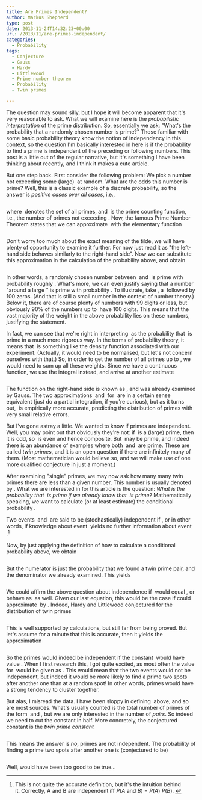 ```yaml
---
title: Are Primes Independent?
author: Markus Shepherd
type: post
date: 2013-11-24T14:32:23+00:00
url: /2013/11/are-primes-independent/
categories:
  - Probability
tags:
  - Conjecture
  - Gauss
  - Hardy
  - Littlewood
  - Prime number theorem
  - Probability
  - Twin primes

---
```

The question may sound silly, but I hope it will become apparent that it's very reasonable to ask. What we will examine here is the _probabilistic interpretation_ of the prime distribution. So, essentially we ask: "What's the probability that a randomly chosen number is prime?" Those familiar with some basic probability theory know the notion of independency in this context, so the question I'm basically interested in here is if the probability to find a prime is independent of the preceding or following numbers. This post is a little out of the regular narrative, but it's something I have been thinking about recently, and I think it makes a cute article.

But one step back. First consider the following problem: We pick a number <span class='MathJax_Preview'><img src='http://localhost:8885/riemannhypothesis.info/wp-content/plugins/latex/cache/tex_02129bb861061d1a052c592e2dc6b383.gif' style='vertical-align: middle; border: none; padding-bottom:1px;' class='tex' alt="" /></span> not exceeding some (large) <span class='MathJax_Preview'><img src='http://localhost:8885/riemannhypothesis.info/wp-content/plugins/latex/cache/tex_7b8b965ad4bca0e41ab51de7b31363a1.gif' style='vertical-align: middle; border: none; padding-bottom:2px;' class='tex' alt="" /></span> at random. What are the odds this number is prime? Well, this is a classic example of a discrete probability, so the answer is _positive cases over all cases_, i.e.,

<p style='text-align:center;'>
  <span class='MathJax_Preview'><img src='http://localhost:8885/riemannhypothesis.info/wp-content/plugins/latex/cache/tex_c7d1d2f1e697a34aac37aa39fa7fd198.gif' style='vertical-align: middle; border: none;' class='tex' alt="" /></span>
</p>

where <span class='MathJax_Preview'><img src='http://localhost:8885/riemannhypothesis.info/wp-content/plugins/latex/cache/tex_a5eeed6164a1f2266935b6cc6859ae99.gif' style='vertical-align: middle; border: none; padding-bottom:1px;' class='tex' alt="" /></span> denotes the set of all primes, and <span class='MathJax_Preview'><img src='http://localhost:8885/riemannhypothesis.info/wp-content/plugins/latex/cache/tex_bb11019dbf0bb779bd6788eb81561b14.gif' style='vertical-align: middle; border: none; ' class='tex' alt="" /></span> is the prime counting function, i.e., the number of primes not exceeding <span class='MathJax_Preview'><img src='http://localhost:8885/riemannhypothesis.info/wp-content/plugins/latex/cache/tex_7b8b965ad4bca0e41ab51de7b31363a1.gif' style='vertical-align: middle; border: none; padding-bottom:2px;' class='tex' alt="" /></span>. Now, the famous Prime Number Theorem states that we can approximate <span class='MathJax_Preview'><img src='http://localhost:8885/riemannhypothesis.info/wp-content/plugins/latex/cache/tex_bb11019dbf0bb779bd6788eb81561b14.gif' style='vertical-align: middle; border: none; ' class='tex' alt="" /></span> with the elementary function

<p style='text-align:center;'>
  <span class='MathJax_Preview'><img src='http://localhost:8885/riemannhypothesis.info/wp-content/plugins/latex/cache/tex_020021dcad9f3c51fbadd5377a2e94b0.gif' style='vertical-align: middle; border: none;' class='tex' alt="" /></span>
</p>

Don't worry too much about the exact meaning of the tilde, we will have plenty of opportunity to examine it further. For now just read it as "the left-hand side behaves similarly to the right-hand side". Now we can substitute this approximation in the calculation of the probability above, and obtain

<p style='text-align:center;'>
  <span class='MathJax_Preview'><img src='http://localhost:8885/riemannhypothesis.info/wp-content/plugins/latex/cache/tex_4a6e67669fb012bc2d3949502bbac728.gif' style='vertical-align: middle; border: none;' class='tex' alt="" /></span>
</p>

<!--more-->

In other words, a randomly chosen number between <span class='MathJax_Preview'><img src='http://localhost:8885/riemannhypothesis.info/wp-content/plugins/latex/cache/tex_c4ca4238a0b923820dcc509a6f75849b.gif' style='vertical-align: middle; border: none; padding-bottom:1px;' class='tex' alt="" /></span> and <span class='MathJax_Preview'><img src='http://localhost:8885/riemannhypothesis.info/wp-content/plugins/latex/cache/tex_7b8b965ad4bca0e41ab51de7b31363a1.gif' style='vertical-align: middle; border: none; padding-bottom:2px;' class='tex' alt="" /></span> is prime with probability roughly <span class='MathJax_Preview'><img src='http://localhost:8885/riemannhypothesis.info/wp-content/plugins/latex/cache/tex_2c385c2252345ba9b69d014c2d5325d0.gif' style='vertical-align: middle; border: none; ' class='tex' alt="" /></span>. What's more, we can even justify saying that a number "around a large <span class='MathJax_Preview'><img src='http://localhost:8885/riemannhypothesis.info/wp-content/plugins/latex/cache/tex_7b8b965ad4bca0e41ab51de7b31363a1.gif' style='vertical-align: middle; border: none; padding-bottom:2px;' class='tex' alt="" /></span>" is prime with probability <span class='MathJax_Preview'><img src='http://localhost:8885/riemannhypothesis.info/wp-content/plugins/latex/cache/tex_2c385c2252345ba9b69d014c2d5325d0.gif' style='vertical-align: middle; border: none; ' class='tex' alt="" /></span>. To illustrate, take <span class='MathJax_Preview'><img src='http://localhost:8885/riemannhypothesis.info/wp-content/plugins/latex/cache/tex_4a6896af550d30a20997775d46dc499d.gif' style='vertical-align: middle; border: none; ' class='tex' alt="" /></span>, a <span class='MathJax_Preview'><img src='http://localhost:8885/riemannhypothesis.info/wp-content/plugins/latex/cache/tex_c4ca4238a0b923820dcc509a6f75849b.gif' style='vertical-align: middle; border: none; padding-bottom:1px;' class='tex' alt="" /></span> followed by 100 zeros. (And that is still a small number in the context of number theory.) Below it, there are of course plenty of numbers with 99 digits or less, but obviously 90% of the numbers up to <span class='MathJax_Preview'><img src='http://localhost:8885/riemannhypothesis.info/wp-content/plugins/latex/cache/tex_4a6896af550d30a20997775d46dc499d.gif' style='vertical-align: middle; border: none; ' class='tex' alt="" /></span> have 100 digits. This means that the vast majority of the weight in the above probability lies on these numbers, justifying the statement.

In fact, we can see that we're right in interpreting <span class='MathJax_Preview'><img src='http://localhost:8885/riemannhypothesis.info/wp-content/plugins/latex/cache/tex_2c385c2252345ba9b69d014c2d5325d0.gif' style='vertical-align: middle; border: none; ' class='tex' alt="" /></span> as the probability that <span class='MathJax_Preview'><img src='http://localhost:8885/riemannhypothesis.info/wp-content/plugins/latex/cache/tex_7b8b965ad4bca0e41ab51de7b31363a1.gif' style='vertical-align: middle; border: none; padding-bottom:2px;' class='tex' alt="" /></span> is prime in a much more rigorous way. In the terms of probability theory, it means that <span class='MathJax_Preview'><img src='http://localhost:8885/riemannhypothesis.info/wp-content/plugins/latex/cache/tex_2c385c2252345ba9b69d014c2d5325d0.gif' style='vertical-align: middle; border: none; ' class='tex' alt="" /></span> is something like the density function associated with our experiment. (Actually, it would need to be normalised, but let's not concern ourselves with that.) So, in order to get the number of all primes up to <span class='MathJax_Preview'><img src='http://localhost:8885/riemannhypothesis.info/wp-content/plugins/latex/cache/tex_7b8b965ad4bca0e41ab51de7b31363a1.gif' style='vertical-align: middle; border: none; padding-bottom:2px;' class='tex' alt="" /></span>, we would need to sum up all these weights. Since we have a continuous function, we use the integral instead, and arrive at another estimate

<p style='text-align:center;'>
  <span class='MathJax_Preview'><img src='http://localhost:8885/riemannhypothesis.info/wp-content/plugins/latex/cache/tex_2e87291508045afc4a9764348c210b64.gif' style='vertical-align: middle; border: none;' class='tex' alt="" /></span>
</p>

The function on the right-hand side is known as <span class='MathJax_Preview'><img src='http://localhost:8885/riemannhypothesis.info/wp-content/plugins/latex/cache/tex_e5490732179344fb25576e21a3a0839e.gif' style='vertical-align: middle; border: none; ' class='tex' alt="" /></span>, and was already examined by Gauss. The two approximations <span class='MathJax_Preview'><img src='http://localhost:8885/riemannhypothesis.info/wp-content/plugins/latex/cache/tex_38b3cce9e6689c72f6606c2ce0f3c879.gif' style='vertical-align: middle; border: none; ' class='tex' alt="" /></span> and <span class='MathJax_Preview'><img src='http://localhost:8885/riemannhypothesis.info/wp-content/plugins/latex/cache/tex_e5490732179344fb25576e21a3a0839e.gif' style='vertical-align: middle; border: none; ' class='tex' alt="" /></span> for <span class='MathJax_Preview'><img src='http://localhost:8885/riemannhypothesis.info/wp-content/plugins/latex/cache/tex_bb11019dbf0bb779bd6788eb81561b14.gif' style='vertical-align: middle; border: none; ' class='tex' alt="" /></span> are in a certain sense equivalent (just do a partial integration, if you're curious), but as it turns out, <span class='MathJax_Preview'><img src='http://localhost:8885/riemannhypothesis.info/wp-content/plugins/latex/cache/tex_e5490732179344fb25576e21a3a0839e.gif' style='vertical-align: middle; border: none; ' class='tex' alt="" /></span> is empirically more accurate, predicting the distribution of primes with very small relative errors.

But I've gone astray a little. We wanted to know if primes are independent. Well, you may point out that obviously they're not: if <span class='MathJax_Preview'><img src='http://localhost:8885/riemannhypothesis.info/wp-content/plugins/latex/cache/tex_02129bb861061d1a052c592e2dc6b383.gif' style='vertical-align: middle; border: none; padding-bottom:1px;' class='tex' alt="" /></span> is a (large) prime, then it is odd, so <span class='MathJax_Preview'><img src='http://localhost:8885/riemannhypothesis.info/wp-content/plugins/latex/cache/tex_dccb0e31b7d4f2e1bb1c67ded1f35478.gif' style='vertical-align: middle; border: none; ' class='tex' alt="" /></span> is even and hence composite. But <span class='MathJax_Preview'><img src='http://localhost:8885/riemannhypothesis.info/wp-content/plugins/latex/cache/tex_35de5b6d6fe0b7a0800acf26dc00d638.gif' style='vertical-align: middle; border: none; ' class='tex' alt="" /></span> may be prime, and indeed there is an abundance of examples where both <span class='MathJax_Preview'><img src='http://localhost:8885/riemannhypothesis.info/wp-content/plugins/latex/cache/tex_02129bb861061d1a052c592e2dc6b383.gif' style='vertical-align: middle; border: none; padding-bottom:1px;' class='tex' alt="" /></span> and <span class='MathJax_Preview'><img src='http://localhost:8885/riemannhypothesis.info/wp-content/plugins/latex/cache/tex_35de5b6d6fe0b7a0800acf26dc00d638.gif' style='vertical-align: middle; border: none; ' class='tex' alt="" /></span> are prime. These are called _twin primes_, and it is an open question if there are infinitely many of them. (Most mathematician would believe so, and we will make use of one more qualified conjecture in just a moment.)

After examining "single" primes, we may now ask how many many twin primes there are less than a given number. This number is usually denoted by <span class='MathJax_Preview'><img src='http://localhost:8885/riemannhypothesis.info/wp-content/plugins/latex/cache/tex_6dca61b7c69370345dd9d4f2be4bfca9.gif' style='vertical-align: middle; border: none; ' class='tex' alt="" /></span>. What we are interested in for this article is the question: _What is the probability that <span class='MathJax_Preview'><img src='http://localhost:8885/riemannhypothesis.info/wp-content/plugins/latex/cache/tex_35de5b6d6fe0b7a0800acf26dc00d638.gif' style='vertical-align: middle; border: none; ' class='tex' alt="" /></span> is prime if we already know that <span class='MathJax_Preview'><img src='http://localhost:8885/riemannhypothesis.info/wp-content/plugins/latex/cache/tex_02129bb861061d1a052c592e2dc6b383.gif' style='vertical-align: middle; border: none; padding-bottom:1px;' class='tex' alt="" /></span> is prime?_ Mathematically speaking, we want to calculate (or at least estimate) the conditional probability <span class='MathJax_Preview'><img src='http://localhost:8885/riemannhypothesis.info/wp-content/plugins/latex/cache/tex_6c165baf28d7277590e34efca72b0b2c.gif' style='vertical-align: middle; border: none; ' class='tex' alt="" /></span>.

Two events <span class='MathJax_Preview'><img src='http://localhost:8885/riemannhypothesis.info/wp-content/plugins/latex/cache/tex_7fc56270e7a70fa81a5935b72eacbe29.gif' style='vertical-align: middle; border: none; ' class='tex' alt="" /></span> and <span class='MathJax_Preview'><img src='http://localhost:8885/riemannhypothesis.info/wp-content/plugins/latex/cache/tex_9d5ed678fe57bcca610140957afab571.gif' style='vertical-align: middle; border: none; padding-bottom:1px;' class='tex' alt="" /></span> are said to be (stochastically) independent if <span class='MathJax_Preview'><img src='http://localhost:8885/riemannhypothesis.info/wp-content/plugins/latex/cache/tex_298684ebcc2fb6b022d40421271abeb6.gif' style='vertical-align: middle; border: none; ' class='tex' alt="" /></span>, or in other words, if knowledge about event <span class='MathJax_Preview'><img src='http://localhost:8885/riemannhypothesis.info/wp-content/plugins/latex/cache/tex_9d5ed678fe57bcca610140957afab571.gif' style='vertical-align: middle; border: none; padding-bottom:1px;' class='tex' alt="" /></span> yields no further information about event <span class='MathJax_Preview'><img src='http://localhost:8885/riemannhypothesis.info/wp-content/plugins/latex/cache/tex_7fc56270e7a70fa81a5935b72eacbe29.gif' style='vertical-align: middle; border: none; ' class='tex' alt="" /></span>.<sup id="rf1-129"><a href="#fn1-129" title="This is not quite the accurate definition, but it&#039;s the intuition behind it.&nbsp;Correctly, A and B are independent iff&nbsp;P(A and B) = P(A) P(B)." rel="footnote">1</a></sup>

Now, by just applying the definition of how to calculate a conditional probability above, we obtain

<p style='text-align:center;'>
  <span class='MathJax_Preview'><img src='http://localhost:8885/riemannhypothesis.info/wp-content/plugins/latex/cache/tex_8a9ce81ecda70555c3cd7a7258651ed0.gif' style='vertical-align: middle; border: none;' class='tex' alt="" /></span>
</p>

But the numerator is just the probability that we found a twin prime pair, and the denominator we already examined. This yields

<p style='text-align:center;'>
  <span class='MathJax_Preview'><img src='http://localhost:8885/riemannhypothesis.info/wp-content/plugins/latex/cache/tex_b9a0922eb7ab749065fd678112490722.gif' style='vertical-align: middle; border: none;' class='tex' alt="" /></span>
</p>

We could affirm the above question about independence if <span class='MathJax_Preview'><img src='http://localhost:8885/riemannhypothesis.info/wp-content/plugins/latex/cache/tex_6c165baf28d7277590e34efca72b0b2c.gif' style='vertical-align: middle; border: none; ' class='tex' alt="" /></span> would equal <span class='MathJax_Preview'><img src='http://localhost:8885/riemannhypothesis.info/wp-content/plugins/latex/cache/tex_f2b979c638d5997b314294e3d69325d4.gif' style='vertical-align: middle; border: none; ' class='tex' alt="" /></span>, or behave as <span class='MathJax_Preview'><img src='http://localhost:8885/riemannhypothesis.info/wp-content/plugins/latex/cache/tex_2c385c2252345ba9b69d014c2d5325d0.gif' style='vertical-align: middle; border: none; ' class='tex' alt="" /></span> as well. Given our last equation, this would be the case if could approximate <span class='MathJax_Preview'><img src='http://localhost:8885/riemannhypothesis.info/wp-content/plugins/latex/cache/tex_6dca61b7c69370345dd9d4f2be4bfca9.gif' style='vertical-align: middle; border: none; ' class='tex' alt="" /></span> by <span class='MathJax_Preview'><img src='http://localhost:8885/riemannhypothesis.info/wp-content/plugins/latex/cache/tex_ca7fb10576185a406b95788158953c79.gif' style='vertical-align: middle; border: none; ' class='tex' alt="" /></span>. Indeed, Hardy and Littlewood conjectured for the distribution of twin primes

<p style='text-align:center;'>
  <span class='MathJax_Preview'><img src='http://localhost:8885/riemannhypothesis.info/wp-content/plugins/latex/cache/tex_4959854ec845efc8a7e3420d8be1d232.gif' style='vertical-align: middle; border: none;' class='tex' alt="" /></span>
</p>

This is well supported by calculations, but still far from being proved. But let's assume for a minute that this is accurate, then it yields the approximation

<p style='text-align:center;'>
  <span class='MathJax_Preview'><img src='http://localhost:8885/riemannhypothesis.info/wp-content/plugins/latex/cache/tex_a4a5d32f4862d98379aa8f813fbbb825.gif' style='vertical-align: middle; border: none;' class='tex' alt="" /></span>
</p>

So the primes would indeed be independent if the constant <span class='MathJax_Preview'><img src='http://localhost:8885/riemannhypothesis.info/wp-content/plugins/latex/cache/tex_0d61f8370cad1d412f80b84d143e1257.gif' style='vertical-align: middle; border: none; ' class='tex' alt="" /></span> would have value <span class='MathJax_Preview'><img src='http://localhost:8885/riemannhypothesis.info/wp-content/plugins/latex/cache/tex_c4ca4238a0b923820dcc509a6f75849b.gif' style='vertical-align: middle; border: none; padding-bottom:1px;' class='tex' alt="" /></span>. When I first research this, I got quite excited, as most often the value for <span class='MathJax_Preview'><img src='http://localhost:8885/riemannhypothesis.info/wp-content/plugins/latex/cache/tex_0d61f8370cad1d412f80b84d143e1257.gif' style='vertical-align: middle; border: none; ' class='tex' alt="" /></span> would be given as <span class='MathJax_Preview'><img src='http://localhost:8885/riemannhypothesis.info/wp-content/plugins/latex/cache/tex_be1d2c2151bb1ebf7bfeed1dae8887ef.gif' style='vertical-align: middle; border: none; padding-bottom:1px;' class='tex' alt="" /></span>. This would mean that the two events would not be independent, but indeed it would be _more_ likely to find a prime two spots after another one than at a random spot! In other words, primes would have a strong tendency to cluster together.

But alas, I misread the data. I have been sloppy in defining <span class='MathJax_Preview'><img src='http://localhost:8885/riemannhypothesis.info/wp-content/plugins/latex/cache/tex_6dca61b7c69370345dd9d4f2be4bfca9.gif' style='vertical-align: middle; border: none; ' class='tex' alt="" /></span> above, and so are most sources. What's usually counted is the total number of primes of the form <span class='MathJax_Preview'><img src='http://localhost:8885/riemannhypothesis.info/wp-content/plugins/latex/cache/tex_7b8b965ad4bca0e41ab51de7b31363a1.gif' style='vertical-align: middle; border: none; padding-bottom:2px;' class='tex' alt="" /></span> and <span class='MathJax_Preview'><img src='http://localhost:8885/riemannhypothesis.info/wp-content/plugins/latex/cache/tex_9c79b95bd5c976488be3eb116502d690.gif' style='vertical-align: middle; border: none; ' class='tex' alt="" /></span>, but we are only interested in the number of _pairs_. So indeed we need to cut the constant in half. More concretely, the conjectured constant is the _twin prime constant_

<p style='text-align:center;'>
  <span class='MathJax_Preview'><img src='http://localhost:8885/riemannhypothesis.info/wp-content/plugins/latex/cache/tex_6e766584a7b16d7c0be04e17f88aec83.gif' style='vertical-align: middle; border: none;' class='tex' alt="" /></span>
</p>

This means the answer is _no_, primes are not independent. The probability of finding a prime two spots after another one is (conjectured to be)

<p style='text-align:center;'>
  <span class='MathJax_Preview'><img src='http://localhost:8885/riemannhypothesis.info/wp-content/plugins/latex/cache/tex_3e4b6a6b471b3ad29ae352441c1222b8.gif' style='vertical-align: middle; border: none;' class='tex' alt="" /></span>
</p>

Well, would have been too good to be true...

<hr class="footnotes" />

<ol class="footnotes">
  <li id="fn1-129">
    <p>
      This is not quite the accurate definition, but it's the intuition behind it. Correctly, A and B are independent iff <em>P</em>(<em>A</em> and <em>B</em>) = <em>P</em>(<em>A</em>) <em>P</em>(<em>B</em>).&nbsp;<a href="#rf1-129" class="backlink" title="Jump back to footnote 1 in the text.">&#8617;</a>
    </p>
  </li>
</ol>